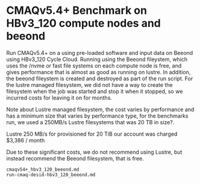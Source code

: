 # CMAQv5.4+ Benchmark on HBv3_120 compute nodes and beeond

Run CMAQv5.4+ on a using pre-loaded software and input data on Beeond using HBv3_120 Cycle Cloud.
Running using the Beeond fileystem, which uses the /nvme or fast file systems on each compute node is free, and gives performance that is almost as good as running on lustre.
In addition, the beeond fileystem is created and destroyed as part of the run script.
For the lustre managed filesystem, we did not have a way to create the filesystem when the job was started and stop it when it stopped, so we incurred costs for leaving it on for months.


Note about Lustre managed filesystem, the cost varies by performance and has a minimum size that varies by performance type, for the benchmarks run, we used a 250MB/s Lustre filesystems that was 20 TB in size?.

Lustre 250 MB/s for provisioned for 20 TiB our account was charged $3,386 / month


Due to these significant costs, we do not recommend using Lustre, but instead recommend the Beeond filesystem, that is free.

```{toctree}
cmaqv54+_hbv3_120_beeond.md
run-cmaq-desid-hbv3_120_beeond.md

